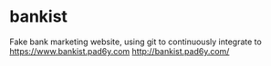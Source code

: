 # bankist

Fake bank marketing website, using git to continuously integrate to https://www.bankist.pad6y.com http://bankist.pad6y.com/

